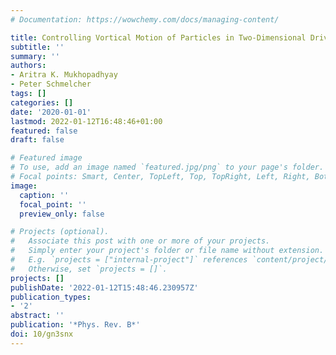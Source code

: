 ```yaml
---
# Documentation: https://wowchemy.com/docs/managing-content/

title: Controlling Vortical Motion of Particles in Two-Dimensional Driven Superlattices
subtitle: ''
summary: ''
authors:
- Aritra K. Mukhopadhyay
- Peter Schmelcher
tags: []
categories: []
date: '2020-01-01'
lastmod: 2022-01-12T16:48:46+01:00
featured: false
draft: false

# Featured image
# To use, add an image named `featured.jpg/png` to your page's folder.
# Focal points: Smart, Center, TopLeft, Top, TopRight, Left, Right, BottomLeft, Bottom, BottomRight.
image:
  caption: ''
  focal_point: ''
  preview_only: false

# Projects (optional).
#   Associate this post with one or more of your projects.
#   Simply enter your project's folder or file name without extension.
#   E.g. `projects = ["internal-project"]` references `content/project/deep-learning/index.md`.
#   Otherwise, set `projects = []`.
projects: []
publishDate: '2022-01-12T15:48:46.230957Z'
publication_types:
- '2'
abstract: ''
publication: '*Phys. Rev. B*'
doi: 10/gn3snx
---
```

